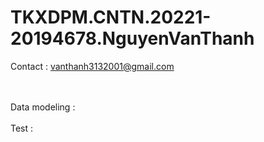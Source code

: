 # TKXDPM.CNTN.20221-20194678.NguyenVanThanh
Contact  : vanthanh3132001@gmail.com <br>
<br>

<br>
Data modeling :
<br>
<br>
Test : 
